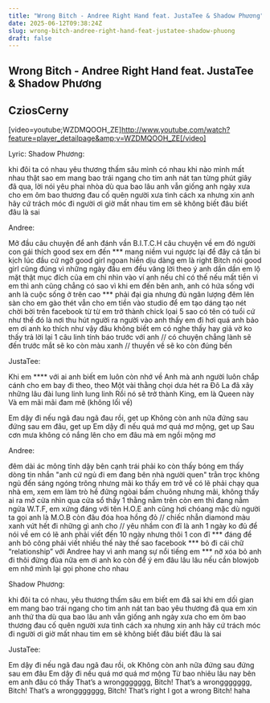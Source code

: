 ```yaml
---
title: "Wrong Bitch - Andree Right Hand feat. JustaTee & Shadow Phương"
date: 2025-06-12T09:38:24Z
slug: wrong-bitch-andree-right-hand-feat-justatee-shadow-phuong
draft: false
---
```


## Wrong Bitch - Andree Right Hand feat. JustaTee & Shadow Phương

## CziosCerny

[video=youtube;WZDMQOOH_ZE]http://www.youtube.com/watch?feature=player_detailpage&amp;v=WZDMQOOH_ZE[/video]

Lyric:
Shadow Phương:

khi đôi ta có nhau yêu thương thấm sâu
mình có nhau khi nào mình mất nhau thật sao
em mang bao trái ngang cho tim anh nát tan
từng phút giây đã qua, lời nói yêu phai nhòa
dù qua bao lâu anh vẫn giống anh ngày xưa
cho em ôm bao thương đau cố quên người xưa
tình cách xa
nhưng xin anh hãy cứ trách móc đi người ơi
giờ mất nhau
tim em sẽ không biết đâu biết đâu là sai

Andree:

Mở đầu câu chuyện để anh đánh vần B.I.T.C.H
câu chuyện về em đó người con gái thích good sex
em đến *** mang niềm vui ngược lại để đây cả tấn bi kịch
lúc đầu cứ ngỡ good girl ngoan hiền dịu dàng em là right Bitch
nói good girl cũng đúng vì những ngày đầu em đều vâng lời theo ý anh
dần dần em lộ mặt thật mục đích của em chỉ nhìn vào ví anh
nếu chỉ có thế nếu mất tiền vì em thì anh cũng chẳng có sao
vì khi em đến bên anh, anh có hứa sống với anh là cuộc sống ở trên cao
*** phải đại gia nhưng đủ ngân lượng đêm lên sàn cho em gào thét
vẫn cho em tiền vào studio để em tạo dáng tạo nét
chời bời trên facebook từ từ em trở thành chick lọai 5 sao
có tên có tuổi cứ như thế đó là nơi thu hút người ra người vào
anh thấy em đi hơi quá anh bảo em ơi anh ko thích như vậy đâu
không biết em có nghe thấy hay giả vờ ko thấy trả lời lại 1 câu
linh tính báo trước với anh // có chuyện chẳng lành sẽ đến
trước mắt sẽ ko còn màu xanh // thuyền về sẽ ko còn đúng bến

JustaTee:

Khi em **** với ai anh biết em luôn còn nhớ về
Anh mà anh người luôn chắp cánh cho em bay đi theo, theo
Một vài thằng chọi dưa hét ra Đô La đã xây những lâu đài lung linh lung linh
Rồi nó sẽ trở thành King, em là Queen này
Và em mãi mãi đam mê (không lối về)

Em dậy đi nếu ngã đau ngã đau rồi, get up
Không còn anh nữa đứng sau đứng sau em đâu, get up
Em dậy đi nếu quá mơ quá mơ mộng, get up
Sau cơn mưa không có nắng lên cho em đâu mà em ngồi mộng mơ

Andree:

đêm dài ác mông tỉnh dậy bên cạnh trái phải ko còn thấy bóng em
thấy dòng tin nhắn "anh cứ ngủ đi em đang bên nhà người quen"
trằn trọc không ngủ đến sáng ngóng trông nhưng mãi ko thấy em trở về
có lẽ phải chạy qua nhà em, xem em làm trò hề
đứng ngòai bấm chuông nhưng mãi, không thấy ai ra mở cửa
nhìn qua cửa sổ thấy 1 thằng nằm trên còn em thì đang nằm ngửa
W.T.F, em xứng đáng với tên H.O.E
anh cũng hơi chóang mặc dù người ta gọi anh là M.O.B
còn đâu đóa hoa hồng đỏ // chiếc nhẫn diamond màu xanh
vứt hết đi những gì anh cho // yêu nhầm con đĩ là anh
1 ngày ko đủ để nói về em có lẽ anh phải viết đến 10 ngày
nhưng thôi 1 con đĩ *** đáng để anh bỏ công phải viết nhiều thế này
thế sao facebook *** bỏ đi cái chữ “relationship” với Andree
hay vì anh mang sự nổi tiếng em *** nỡ xóa bỏ anh đi
thôi đừng đùa nữa em ơi anh ko còn để ý em đâu
lâu lâu nếu cần blowjob em nhớ mình lại gọi phone cho nhau

Shadow Phương:

khi đôi ta có nhau, yêu thương thấm sâu
em biết em đã sai khi em dối gian
em mang bao trái ngang cho tim anh nát tan
bao yêu thương đã qua em xin anh thứ tha
dù qua bao lâu anh vẫn giống anh ngày xưa
cho em ôm bao thương đau cố quên người xưa
tình cách xa
nhưng xin anh hãy cứ trách móc đi người ơi
giờ mất nhau
tim em sẽ không biết đâu biết đâu là sai


JustaTee:

Em dậy đi nếu ngã đau ngã đau rồi, ok
Không còn anh nữa đứng sau đứng sau em đâu
Em dậy đi nếu quá mơ quá mơ mộng
Từ bao nhiêu lâu nay bên em anh đâu có thấy
That’s a wronggggggg, Bitch!
That’s a wronggggggg, Bitch!
That’s a wronggggggg, Bitch!
That’s right I got a wrong Bitch! haha